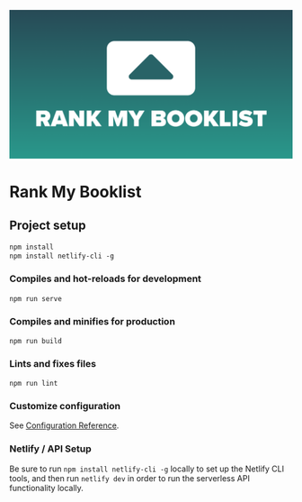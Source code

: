![Rank My Booklist Logo](/public/logo-og.png)

# Rank My Booklist

## Project setup
```
npm install
npm install netlify-cli -g
```

### Compiles and hot-reloads for development
```
npm run serve
```

### Compiles and minifies for production
```
npm run build
```

### Lints and fixes files
```
npm run lint
```

### Customize configuration
See [Configuration Reference](https://cli.vuejs.org/config/).

### Netlify / API Setup

Be sure to run `npm install netlify-cli -g` locally to set up the Netlify CLI tools, and then run `netlify dev` in order to run the serverless API functionality locally.
